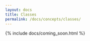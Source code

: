 ```yaml
---
layout: docs
title: Classes
permalink: /docs/concepts/classes/
---
```


{% include docs/coming_soon.html %}